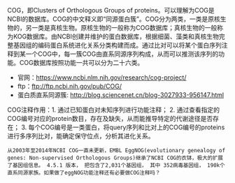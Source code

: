 COG，即Clusters of Orthologous Groups of proteins。可以理解为COG是NCBI的数据库。COG的中文释义即“同源蛋白簇”。COG分为两类，一类是原核生物的，另一类是真核生物。原核生物的一般称为COG数据库；真核生物的一般称为KOG数据库。由NCBI创建并维护的蛋白数据库，根据细菌、藻类和真核生物完整基因组的编码蛋白系统进化关系分类构建而成。通过比对可以将某个蛋白序列注释到某一个COG中，每一簇COG由直系同源序列构成，从而可以推测该序列的功能。COG数据库按照功能一共可以分为二十六类。

+ 官网：https://www.ncbi.nlm.nih.gov/research/cog-project/
+ ftp：ftp://ftp.ncbi.nih.gov/pub/COG/
+ 蛋白质直系同源簇: http://blog.sciencenet.cn/blog-3027933-956147.html

COG注释作用：1. 通过已知蛋白对未知序列进行功能注释； 2. 通过查看指定的COG编号对应的protein数目，存在及缺失，从而能推导特定的代谢途径是否存在； 3. 每个COG编号是一类蛋白，将query序列和比对上的COG编号的proteins进行多序列比对，能确定保守位点，分析其进化关系。

```
从2003年至2014年NCBI COG一直未更新，EMBL EggNOG(evolutionary genealogy of genes: Non-supervised Orthologous Groups)继承了NCBI COG的衣钵，极大的扩展了基因组信息。 4.5.1 版本， 把包含了2,031个基因组， 其中 352病毒基因组， 190k个直系同源家族。如果做了eggNOG功能注释还有必要做COG注释吗？
```